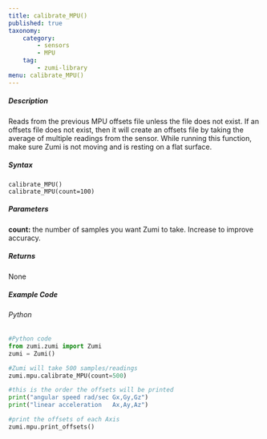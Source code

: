 ```yaml
---
title: calibrate_MPU()
published: true
taxonomy:
    category:
        - sensors
        - MPU
    tag:
        - zumi-library
menu: calibrate_MPU()
---
```


##### Description
Reads from the previous MPU offsets file unless the file does not exist. If an offsets file does not exist, then it will
create an offsets file by taking the average of multiple readings from the sensor. While running this function, make 
sure Zumi is not moving and is resting on a flat surface.

##### Syntax
```calibrate_MPU()```<br />
```calibrate_MPU(count=100)```<br />

##### Parameters
**count:** the number of samples you want Zumi to take. Increase to improve accuracy. 

##### Returns
None

##### Example Code
###### Python
```python
#Python code
from zumi.zumi import Zumi
zumi = Zumi()

#Zumi will take 500 samples/readings
zumi.mpu.calibrate_MPU(count=500)

#this is the order the offsets will be printed
print("angular speed rad/sec Gx,Gy,Gz")
print("linear acceleration   Ax,Ay,Az")

#print the offsets of each Axis
zumi.mpu.print_offsets()

```